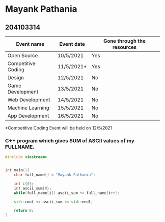 # Mayank Pathania
## 204103314

| Event name         | Event date | Gone through the resources |
| ------------------ | ---------- | -------------------------- |
| Open Source        | 10/5/2021  | Yes                        |
| Competitive Coding | 11/5/2021* | Yes                        |
| Design             | 12/5/2021  | No                         |
| Game Development   | 13/5/2021  | No                         |
| Web Development    | 14/5/2021  | No                         |
| Machine Learning   | 15/5/2021  | No                         |
| App Development    | 16/5/2021  | No                         |

*Competitive Coding Event will be held on 12/5/2021

### C++ program which gives SUM of ASCII values of my FULLNAME.
```cpp
#include <iostream>


int main(){
    char full_name[] = "Mayank Pathania";

    int i{0};
    int ascii_sum{0};
    while(full_name[i]) ascii_sum += full_name[i++];

    std::cout << ascii_sum << std::endl;

    return 0;
}
```